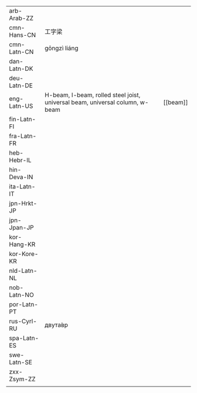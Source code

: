 | | | |
|-|-|-|
| arb-Arab-ZZ |  |  |
| cmn-Hans-CN | 工字梁 |  |
| cmn-Latn-CN | gōngzì liáng |  |
| dan-Latn-DK |  |  |
| deu-Latn-DE |  |  |
| eng-Latn-US | H-beam, I-beam, rolled steel joist, universal beam, universal column, w-beam | [[beam]] |
| fin-Latn-FI |  |  |
| fra-Latn-FR |  |  |
| heb-Hebr-IL |  |  |
| hin-Deva-IN |  |  |
| ita-Latn-IT |  |  |
| jpn-Hrkt-JP |  |  |
| jpn-Jpan-JP |  |  |
| kor-Hang-KR |  |  |
| kor-Kore-KR |  |  |
| nld-Latn-NL |  |  |
| nob-Latn-NO |  |  |
| por-Latn-PT |  |  |
| rus-Cyrl-RU | двута́вр |  |
| spa-Latn-ES |  |  |
| swe-Latn-SE |  |  |
| zxx-Zsym-ZZ |  |  |
|  |  |  |
